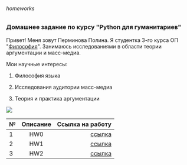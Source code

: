 ###### homeworks
### Домашнее задание по курсу "Python для гуманитариев"
Привет! Меня зовут Перминова Полина. Я студентка 3-го курса ОП "[Философия](https://www.hse.ru/ba/phil)". Занимаюсь исследованиями в области теории аргументации и масс-медиа. 

Мои научные интересы:

1. Философия языка

2. Исследования аудитории масс-медиа

3. Теория и практика аргументации

![](https://cdn.wallpapersafari.com/1/85/dTzgRI.jpg)

№|Описание|Ссылка на работу
---|:---:|---:
1 | HW0 | [ссылка](https://github.com/polya007/python-dh-hw/blob/master/README.md)
2 | HW1 | [ссылка](https://github.com/polya007/python-dh-hw/blob/master/HW1.ipynb)
3 | HW2 | [ссылка](https://github.com/polya007/python-dh-hw/blob/master/HW2.ipynb)
